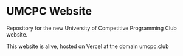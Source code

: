 # UMCPC Website

Repository for the new University of Competitive Programming Club website.

This website is alive, hosted on Vercel at the domain umcpc.club
